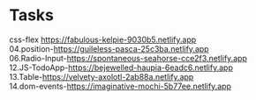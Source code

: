 # Tasks
css-flex https://fabulous-kelpie-9030b5.netlify.app <br>
04.position-https://guileless-pasca-25c3ba.netlify.app <br>
06.Radio-Input-https://spontaneous-seahorse-cce2f3.netlify.app <br>
12.JS-TodoApp-https://bejewelled-haupia-6eadc6.netlify.app <br>
13.Table-https://velvety-axolotl-2ab88a.netlify.app <br>
14.dom-events-https://imaginative-mochi-5b77ee.netlify.app <br>

